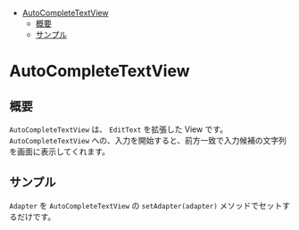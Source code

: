 <!-- TOC START min:1 max:3 link:true asterisk:false update:true -->
- [AutoCompleteTextView](#autocompletetextview)
  - [概要](#概要)
  - [サンプル](#サンプル)
<!-- TOC END -->


# AutoCompleteTextView

## 概要

`AutoCompleteTextView` は、 `EditText` を拡張した View です。  
`AutoCompleteTextView` への、入力を開始すると、前方一致で入力候補の文字列を画面に表示してくれます。


## サンプル

`Adapter` を `AutoCompleteTextView` の `setAdapter(adapter)` メソッドでセットするだけです。

